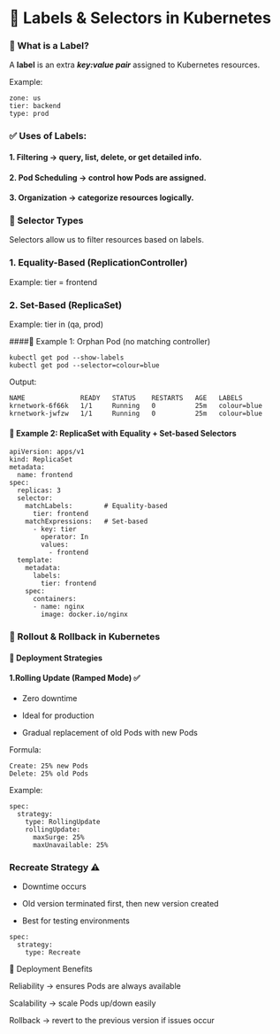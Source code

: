 # 🔖 Labels & Selectors in Kubernetes
### 📌 What is a Label?

A **label** is an extra ***key:value pair*** assigned to Kubernetes resources.

Example:
```
zone: us
tier: backend
type: prod
```

### ✅ Uses of Labels:

#### 1. Filtering → query, list, delete, or get detailed info.

#### 2. Pod Scheduling → control how Pods are assigned.

#### 3. Organization → categorize resources logically.

### 📌 Selector Types

Selectors allow us to filter resources based on labels.

### 1. Equality-Based (ReplicationController)

Example: tier = frontend

### 2. Set-Based (ReplicaSet)

Example: tier in (qa, prod)

####🔹 Example 1: Orphan Pod (no matching controller)
```
kubectl get pod --show-labels
kubectl get pod --selector=colour=blue
```

Output:
```
NAME              READY   STATUS    RESTARTS   AGE   LABELS
krnetwork-6f66k   1/1     Running   0          25m   colour=blue
krnetwork-jwfzw   1/1     Running   0          25m   colour=blue
```
#### 🔹 Example 2: ReplicaSet with Equality + Set-based Selectors
```
apiVersion: apps/v1
kind: ReplicaSet
metadata:
  name: frontend
spec:
  replicas: 3
  selector:
    matchLabels:        # Equality-based
      tier: frontend
    matchExpressions:   # Set-based
      - key: tier
        operator: In
        values:
          - frontend
  template:
    metadata:
      labels:
        tier: frontend
    spec:
      containers:
      - name: nginx
        image: docker.io/nginx
```

### 🔄 Rollout & Rollback in Kubernetes
#### 📌 Deployment Strategies

#### 1.Rolling Update (Ramped Mode) ✅

  * Zero downtime

  * Ideal for production

  * Gradual replacement of old Pods with new Pods

Formula:
```
Create: 25% new Pods  
Delete: 25% old Pods  
```

Example:
```
spec:
  strategy:
    type: RollingUpdate
    rollingUpdate:
      maxSurge: 25%
      maxUnavailable: 25%
```

### Recreate Strategy ⚠️

  * Downtime occurs

  * Old version terminated first, then new version created

  * Best for testing environments
```
spec:
  strategy:
    type: Recreate
```
📌 Deployment Benefits

Reliability → ensures Pods are always available

Scalability → scale Pods up/down easily

Rollback → revert to the previous version if issues occur
